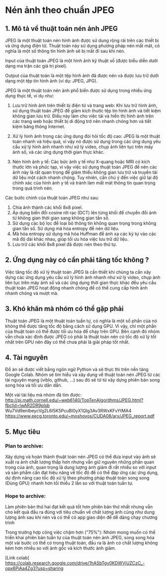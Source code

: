 # Nén ảnh theo chuẩn JPEG

## 1. Mô tả về thuật toán nén ảnh JPEG

JPEG là một thuật toán nén hình ảnh được sử dụng rộng rãi trên các thiết bị và
ứng dụng điện tử. Thuật toán này sử dụng phương pháp nén mất mát, có nghĩa
là một số thông tin hình ảnh sẽ bị mất đi sau khi nén.

Input của thuật toán JPEG là một hình ảnh kỹ thuật số (được biểu diễn dưới
dạng ma trận các giá trị pixel).

Output của thuật toán là một tệp hình ảnh đã được nén và được lưu trữ dưới
dạng một tệp tin hình ảnh (ví dụ: JPEG, JPG).

JPEG là một thuật toán nén ảnh phổ biến được sử dụng trong nhiều ứng dụng
thực tế, ví dụ như:

1. Lưu trữ hình ảnh trên thiết bị điện tử và trang web: Khi lưu trữ hình ảnh,
sử dụng thuật toán JPEG để giảm kích thước tệp tin hình ảnh và tiết
kiệm không gian lưu trữ. Điều này làm cho việc tải và hiển thị hình ảnh
trên các trang web hoặc thiết bị di động trở nên nhanh chóng hơn và tiết
kiệm băng thông Internet.

2. Xử lý hình ảnh trong các ứng dụng đòi hỏi tốc độ cao: JPEG là một
thuật toán nhanh và hiệu quả, vì vậy nó được sử dụng trong các ứng
dụng yêu cầu xử lý hình ảnh nhanh như xử lý video, chụp ảnh liên tục
trên máy ảnh số, và các ứng dụng thời gian thực khác.

3. Nén hình ảnh y tế: Các bức ảnh y tế như X-quang hoặc MRI có kích
thước lớn và phức tạp, vì vậy việc sử dụng thuật toán JPEG để nén các
ảnh này là rất quan trọng để giảm thiểu không gian lưu trữ và truyền tải
dữ liệu một cách nhanh chóng. Tuy nhiên, cần chú ý đến việc giữ lại độ
chính xác của hình ảnh y tế và tránh làm mất mát thông tin quan trọng
trong quá trình nén.

Các bước chính của thuật toán JPEG như sau:
1. Chia ảnh thành các khối 8x8 pixel.
2. Áp dụng biến đổi cosine rời rạc (DCT) lên từng khối để chuyển đổi ảnh
từ không gian thời gian sang không gian tần số.
3. Sử dụng các bộ lọc để loại bỏ thông tin không quan trọng trong không
gian tần số. Sử dụng mã hóa entropy để nén dữ liệu.
4. Mã hóa entropy sử dụng mã hóa Huffman để ánh xạ các ký tự vào các
mã độ dài khác nhau, giúp tối ưu hóa việc lưu trữ dữ liệu.
5. Lưu trữ các khối 8x8 pixel đã được nén theo thứ tự.

## 2. Ứng dụng này có cần phải tăng tốc không ?

Việc tăng tốc độ xử lý thuật toán JPEG là cần thiết khi chúng ta cần xây dựng
các ứng dụng yêu cầu xử lý hình ảnh nhanh như xử lý video, chụp ảnh liên tục trên
máy ảnh số và các ứng dụng thời gian thực khác đều yêu cầu thuật toán JPEG hoạt
động nhanh chóng để có thể cung cấp hình ảnh nhanh chóng và mượt mà.

## 3. Khó khăn mà nhóm có thể gặp phải

Thuật toán JPEG là một thuật toán tuần tự, có nghĩa là một số phần của nó
không thể được tăng tốc độ bằng cách sử dụng GPU. Vì vậy, chỉ một phần của thuật
toán có thể được tối ưu hóa để chạy trên GPU. Bên cạnh đó nhóm vẫn chưa xác định
được JPEG có phải là thuật toán nén có tốc độ xử lý tốt nhất trên GPU nên đây có thể
chưa phải là giải pháp tốt nhất.


## 4. Tài nguyên

Đồ án sẽ được viết bằng ngôn ngữ Python và sẽ thực thi trên nền tảng Google
Colab. Nhóm sẽ tìm hiểu và xây dụng về thuật toán nén JPEG từ các tài nguyên mạng
(viblo, github, ...) sau đó sẽ từ từ xây dựng phiên bản song song hóa và tối ưu dần
dần.

Một vài tài liệu mà nhóm đã tìm được:
http://pi.math.cornell.edu/~web6140/TopTenAlgorithms/JPEG.html?fbclid=IwAR2DR9plsb
Wu7Vd9enIbeycVg2L6I5K5PcuBI0yX1Qlg3Av3RWxKFvYtMA4
https://www.eecg.toronto.edu/~moshovos/CUDA08/arx/JPEG_report.pdf

## 5. Mục tiêu

### Plan to archive:
Xây dựng và hoàn thành thuật toán nén JPEG có thể đưa input vào ảnh sẽ xuất
ra ảnh chất lượng thấp hơn nhưng vẫn giữ nguyên những phần quan trọng của ảnh,
quan trọng là dung lượng ảnh giảm đi rất nhiều so với input và sản phẩm cần đạt hiệu
năng về tốc độ để có thể đáp ứng các ứng dụng, dự định nâng cao tốc độ xử lý theo
phương pháp thuật toán song song (Dùng GPU) nhanh hơn tối thiểu 2 lần so với thuật
toán tuần tự.

### Hope to archive:
Làm phiên bản thứ hai đạt kết quả tốt hơn phiên bản thứ nhất nhưng vẫn cho
kết quả đầu ra đúng với tiêu chuẩn về chất lượng ảnh cũng như dung lượng ảnh sau
khi nén và có thể có app giao diện để dễ dàng chạy chương trình


Trong trường hợp công việc chậm hơn ("75%"): Nhóm mong muốn có thể triển
khai phiên bản tuần tự của thuật toán nén ảnh JPEG, song song hóa một vài bước có
thể có trong thuật toán, đầu ra là ảnh có chất lượng không kém hơn nhiều so với ảnh
gốc và kích thước ảnh giảm.

[Link colab]
https://colab.research.google.com/drive/1hASbTgy0KDWVjUZCzC_-opx6PiAa4Zg3?usp=sharing
